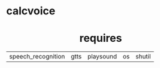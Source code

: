 # calcvoice

<center>
<h1>requires</h1>
<table>
  <td>speech_recognition</td>
  <td>gtts</td>
  <td>playsound</td>
  <td>os</td>
  <td>shutil</td>
  </table>
  </center>

